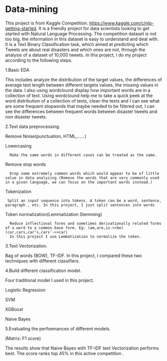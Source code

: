 # Data-mining
This project is from Kaggle Competition. https://www.kaggle.com/c/nlp-getting-started. 
It is a friendly project for data scientists looking to get started with Natural Language Processing.
The competition dataset is not too big, the information in this dataset is easy to understand and deal with.
It is a Text Binary Classification task, which aimed at predicting which Tweets are about real disasters and which ones are not, through the analysis of a dataset of 10,000 tweets.
In this project, I do my project according to the following steps.


1.Basic EDA

This includes analyze the distribution of the target values, the differences of average text length between different targets values, 
the missing values in the data. I also using wordclound display how important words are in a collection of text.
Using wordclound help me to take a quick peek at the word distribution of a collection of texts, clean the texts and I can 
see what are some frequent stopwords that maybe needed to be filtered out, I can see the differences between frequent words
between disaster tweets and non disaster tweets.

2.Text data preprocessing.

Remove Noise(punctuation, HTML,……)

Lowercasing

      Make the same words in different cases can be treated as the same.
      
Remove stop words

      Drop some extremely common words which would appear to be of little value in data analyzing.(Remove the words that are very commonly used in a given language, we can focus on the important words instead.) 
      
Tokenization

     Split an input sequence into tokens. A token can be a word, sentence, paragraph , etc. In this project, I just split sentences into words
     
Token normalization(Lemmatization    Stemming)

      Reduce inflectional forms and sometimes derivationally related forms of a word to a common base form. Eg: (am,are,is->>be)(car,cars,car’s,cars’->>car)
      In this project I use Lemmatization to normalize the token.

3.Text Vectorization.

Bag of words (BOW), TF-IDF. In this project, I compared these two techniques with different classifiers.

4.Build different classification model.

Four traditional model I used in this project.

Logistic Regression 

SVM 

XGBoost 

Naive Bayes

5.Evaluating the perfoemances of different models.

(Matrix: F1 score)

The results show that Naive Bayes with TF-IDF text Vectorization performs best. The score ranks top 45% in this active competition .


